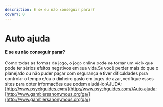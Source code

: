 ```yaml
---
description: E se eu não conseguir parar?
coverY: 0
---
```


# Auto ajuda

#### E se eu não conseguir parar?

Como todas as formas de jogo, o jogo online pode se tornar um vício que pode ter sérios efeitos negativos em sua vida.Se você perder mais do que o planejado ou não puder pagar com segurança e tiver dificuldades para controlar o tempo e/ou o dinheiro gasto em jogos de azar, verifique esses sites para obter informações que podem ajudá-lo:AJUDA: [http://www.psychguides.com/](http://www.psychguides.com/)Auto-ajuda: [http://www.gamblersanonymous.org/ga/](http://www.gamblersanonymous.org/ga/)
